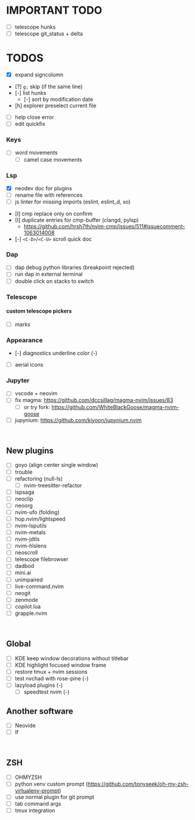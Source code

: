 # IMPORTANT TODO
- [ ] telescope hunks
- [ ] telescope git_status + delta

# TODOS
- [X] expand signcolumn
- [?] `g;` skip (if the same line)
- [-] list hunks
    - [-] sort by modification date
- [h] explorer preselect current file
- [ ] help close error
- [ ] edit quickfix
### Keys
- [ ] word movements
    - [ ] camel case movements 
### Lsp
- [X] neodev doc for plugins
- [ ] rename file with references
- [ ] js linter for missing imports (eslint, eslint_d, xo)
- [I] cmp replace only on confirm
- [I] duplicate entries for cmp-buffer (clangd, pylsp)
    - https://github.com/hrsh7th/nvim-cmp/issues/511#issuecomment-1063014008
- [-] `<C-D>`/`<C-U>` scroll quick doc
### Dap
- [ ] dap debug python libraries (breakpoint rejected)
- [ ] run dap in external terminal
- [ ] double click on stacks to switch
### Telescope
#### custom telescope pickers
- [ ] marks 
### Appearance
- [-] diagnostics underline color (-)
- [ ] aerial icons
### Jupyter
- [ ] vscode + neovim
- [ ] fix magma: https://github.com/dccsillag/magma-nvim/issues/83
    - [ ] or try fork: https://github.com/WhiteBlackGoose/magma-nvim-goose
- [ ] jupynium: https://github.com/kiyoon/jupynium.nvim

<br>

## New plugins
- [ ] goyo (align center single window)
- [ ] trouble
- [ ] refactoring (null-ls)
    - [ ] nvim-treesitter-refactor
- [ ] lspsaga
- [ ] neoclip
- [ ] neoorg
- [ ] nvim-ufo (folding)
- [ ] hop.nvim/lightspeed
- [ ] nvim-lsputils
- [ ] nvim-metals
- [ ] nvim-jdtls
- [ ] nvim-hlslens
- [ ] neoscroll
- [ ] telescope filebrowser
- [ ] dadbod
- [ ] mini.ai
- [ ] unimpaired
- [ ] live-command.nvim
- [ ] neogit
- [ ] zenmode
- [ ] copilot.lua
- [ ] grapple.nvim

<br>

## Global
- [ ] KDE keep window decorations without titlebar
- [ ] KDE highlight focused window frame
- [ ] restore tmux + nvim sessions
- [ ] test nvchad with rose-pine (-)
- [ ] lazyload plugins (-)
    - [ ] speedtest nvim (-)

## Another software
- [ ] Neovide
- [ ] lf

<br>

## ZSH
- [ ] OHMYZSH
- [ ] python venv custom prompt (https://github.com/tonyseek/oh-my-zsh-virtualenv-prompt)
- [ ] use normal plugin for git prompt
- [ ] tab command args
- [ ] tmux integration
